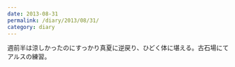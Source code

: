 ```yaml
---
date: 2013-08-31
permalink: /diary/2013/08/31/
category: diary
---
```


週前半は涼しかったのにすっかり真夏に逆戻り、ひどく体に堪える。古石場にてアルスの練習。